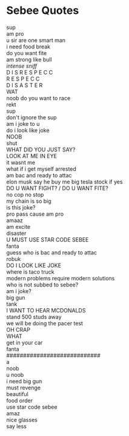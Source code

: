 # Sebee Quotes

sup
<br>
am pro
<br>
u sir are one smart man
<br>
i need food break
<br>
do you want fite
<br>
am strong like bull
<br>
*intense sniff*
<br>
D I S R E S P E C C
<br>
R E S P E C C
<br>
D I S A S T E R
<br>
WAT
<br>
noob do you want to race
<br>
rekt
<br>
sup
<br>
don't ignore the sup
<br>
am i joke to u
<br>
do i look like joke
<br>
NOOB
<br>
shut
<br>
WHAT DID YOU JUST SAY?
<br>
LOOK AT ME IN EYE
<br>
it wasnt me
<br>
what if i get myself arrested
<br>
am bac and ready to attac
<br>
elon musk say he buy me big tesla stock if yes
<br>
DO U WANT FIGHT? / DO U WANT FITE?
<br>
no cop no stop
<br>
my chain is so big
<br>
is this joke?
<br>
pro pass cause am pro
<br>
amaaz
<br>
am excite
<br>
disaster
<br>
U MUST USE STAR CODE SEBEE
<br>
fanta
<br>
guess who is bac and ready to attac
<br>
robuk
<br>
DO I LOOK LIKE JOKE
<br>
where is taco truck
<br>
modern problems require modern solutions
<br>
who is not subbed to sebee?
<br>
am i joke?
<br>
big gun
<br>
tank
<br>
I WANT TO HEAR MCDONALDS
<br>
stand 500 studs away
<br>
we will be doing the pacer test
<br>
OH CRAP
<br>
WHAT
<br>
get in your car
<br>
fanta
<br>
############################
<br>
a
<br>
noob
<br>
u noob
<br>
i need big gun
<br>
must revenge
<br>
beautiful
<br>
food order
<br>
use star code sebee
<br>
amaz
<br>
nice glasses
<br>
say less
